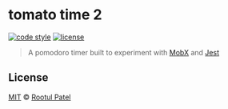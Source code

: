 # tomato time 2

[![code style](https://img.shields.io/badge/code_style-prettier-ff69b4.svg)](https://github.com/prettier/prettier)
[![license](https://img.shields.io/:license-mit-blue.svg)](https://rootulp.mit-license.org)

> A pomodoro timer built to experiment with [MobX](https://mobx.js.org) and [Jest](https://facebook.github.io/jest)

## License

[MIT](https://rootulp.mit-license.org/) © [Rootul Patel](https://rootulp.com)
